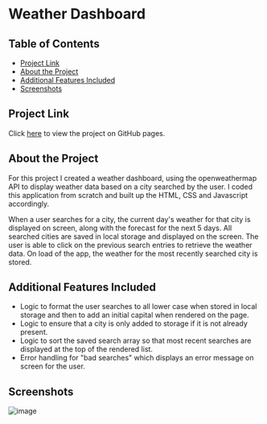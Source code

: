 <h1>Weather Dashboard</h1>

<h2> Table of Contents </h2>

- [Project Link](#project-link)
- [About the Project](#about-the-project)
- [Additional Features Included](#additional-features-included)
- [Screenshots](#screenshots)

## Project Link

Click [here](https://natasha-mann.github.io/weather-dashboard/) to view the project on GitHub pages.

## About the Project

For this project I created a weather dashboard, using the openweathermap API to display weather data based on a city searched by the user. I coded this application from scratch and built up the HTML, CSS and Javascript accordingly.

When a user searches for a city, the current day's weather for that city is displayed on screen, along with the forecast for the next 5 days. All searched cities are saved in local storage and displayed on the screen. The user is able to click on the previous search entries to retrieve the weather data. On load of the app, the weather for the most recently searched city is stored.

## Additional Features Included

- Logic to format the user searches to all lower case when stored in local storage and then to add an initial capital when rendered on the page.
- Logic to ensure that a city is only added to storage if it is not already present.
- Logic to sort the saved search array so that most recent searches are displayed at the top of the rendered list.
- Error handling for "bad searches" which displays an error message on screen for the user.

## Screenshots

![image]()
